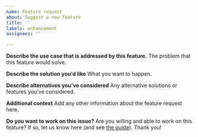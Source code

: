 ```yaml
---
name: Feature request
about: Suggest a new feature
title: ''
labels: enhancement
assignees: ''

---
```


**Describe the use case that is addressed by this feature.**
The problem that this feature would solve.

**Describe the solution you'd like**
What you want to happen.

**Describe alternatives you've considered**
Any alternative solutions or features you've considered.

**Additional context**
Add any other information about the feature request here.

**Do you want to work on this issue?**
Are you willing and able to work on this feature? If so, let us know here (and see [the guide](https://github.com/AllenInstitute/neuron_morphology/blob/master/CONTRIBUTING.md)). Thank you!

